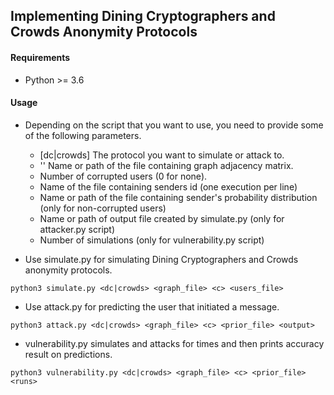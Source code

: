 ## Implementing Dining Cryptographers and Crowds Anonymity Protocols ##

#### Requirements
* Python >= 3.6

#### Usage

- Depending on the script that you want to use, you need to provide some of the following parameters.
  - [dc|crowds]     The protocol you want to simulate or attack to.
  - '<graph-file>'    Name or path of the file containing graph adjacency matrix.
  - <c>             Number of corrupted users (0 for none).
  - <users-file>    Name of the file containing senders id (one execution per line)
  - <prior-file>    Name or path of the file containing sender's probability distribution (only for non-corrupted users)
  - <output-file>   Name or path of output file created by simulate.py (only for attacker.py script)
  - <runs>          Number of simulations (only for vulnerability.py script)

- Use simulate.py for simulating Dining Cryptographers and Crowds anonymity protocols.<br />
 ```
 python3 simulate.py <dc|crowds> <graph_file> <c> <users_file> 
 ```
- Use attack.py for predicting the user that initiated a message.<br />
```
python3 attack.py <dc|crowds> <graph_file> <c> <prior_file> <output>  
```

- vulnerability.py simulates and attacks for <runs> times and then prints accuracy result on predictions.<br />
```
python3 vulnerability.py <dc|crowds> <graph_file> <c> <prior_file> <runs>
```
